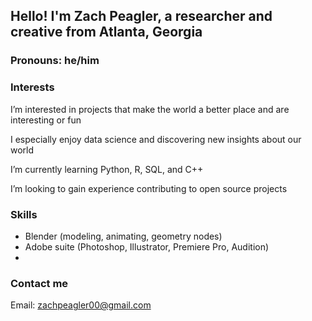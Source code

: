 
## Hello! I'm Zach Peagler, a researcher and creative from Atlanta, Georgia

### Pronouns: he/him

### Interests
I’m interested in projects that make the world a better place and are interesting or fun

I especially enjoy data science and discovering new insights about our world

I’m currently learning Python, R, SQL, and C++

I’m looking to gain experience contributing to open source projects

### Skills
- Blender (modeling, animating, geometry nodes)
- Adobe suite (Photoshop, Illustrator, Premiere Pro, Audition)
- 
### Contact me

Email: zachpeagler00@gmail.com

<!--
**zachpeagler/zachpeagler** is a ✨ _special_ ✨ repository because its `README.md` (this file) appears on your GitHub profile.

Here are some ideas to get you started:

- 🔭 I’m currently working on ...
- 🌱 I’m currently learning ...
- 👯 I’m looking to collaborate on ...
- 🤔 I’m looking for help with ...
- 💬 Ask me about ...
- 📫 How to reach me: ...
- 😄 Pronouns: ...
- ⚡ Fun fact: ...
-->
